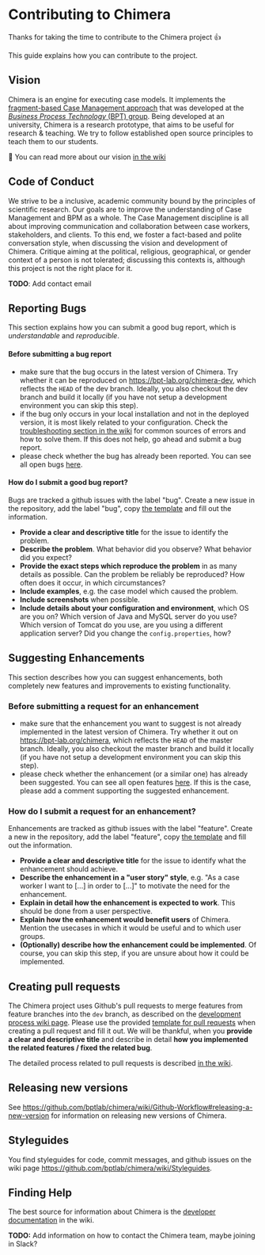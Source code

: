 # Contributing to Chimera

Thanks for taking the time to contribute to the Chimera project :+1: 

This guide explains how you can contribute to the project.

## Vision

Chimera is an engine for executing case models. 
It implements the [fragment-based Case Management approach](https://bpt.hpi.uni-potsdam.de/Public) that was developed at the [*Business Process Technology* (BPT) group](https://bpt.hpi.uni-potsdam.de/Public).
Being developed at an university, Chimera is a research prototype, that aims to be useful for research & teaching.
We try to follow established open source principles to teach them to our students.

:notebook: You can read more about our vision [in the wiki](https://github.com/bptlab/chimera/wiki/ProductVision)

## Code of Conduct

We strive to be a inclusive, academic community bound by the principles of scientific research. 
Our goals are to improve the understanding of Case Management and BPM as a whole.
The Case Management discipline is all about improving communication and collaboration between case workers, stakeholders, and clients.
To this end, we foster a fact-based and polite conversation style, when discussing the vision and development of Chimera.
Critique aiming at the political, religious, geographical, or gender context of a person is not tolerated; discussing this contexts is, although this project is not the right place for it.

**TODO**: Add contact email

## Reporting Bugs
This section explains how you can submit a good bug report, which is *understandable* and *reproducible*.

#### Before submitting a bug report
- make sure that the bug occurs in the latest version of Chimera. Try whether it can be reproduced on https://bpt-lab.org/chimera-dev, which reflects the `HEAD` of the dev branch. Ideally, you also checkout the dev branch and build it locally (if you have not setup a development environment you can skip this step).
- if the bug only occurs in your local installation and not in the deployed version, it is most likely related to your configuration. Check the [troubleshooting section in the wiki]() for common sources of errors and how to solve them. If this does not help, go ahead and submit a bug report.
- please check whether the bug has already been reported. You can see all open bugs [here](https://github.com/bptlab/chimera/labels/bug).

#### How do I submit a good bug report?
Bugs are tracked a github issues with the label "bug". Create a new issue in the repository, add the label "bug", copy [the template](BUG_TEMPLATE.md) and fill out the information.

- **Provide a clear and descriptive title** for the issue to identify the problem.
- **Describe the problem**. What behavior did you observe? What behavior did you expect? 
- **Provide the exact steps which reproduce the problem** in as many details as possible. Can the problem be reliably be reproduced? How often does it occur, in which circumstances?
- **Include examples**, e.g. the case model which caused the problem.
- **Include screenshots** when possible.
- **Include details about your configuration and environment**, which OS are you on? Which version of Java and MySQL server do you use? Which version of Tomcat do you use, are you using a different application server? Did you change the `config.properties`, how?

## Suggesting Enhancements
This section describes how you can suggest enhancements, both completely new features and improvements to existing functionality.

### Before submitting a request for an enhancement
- make sure that the enhancement you want to suggest is not already implemented in the latest version of Chimera. Try whether it out on  https://bpt-lab.org/chimera, which reflects the `HEAD` of the master branch. Ideally, you also checkout the master branch and build it locally (if you have not setup a development environment you can skip this step).
- please check whether the enhancement (or a similar one) has already been suggested. You can see all open features [here](https://github.com/bptlab/chimera/labels/feature). If this is the case, please add a comment supporting the suggested enhancement.

### How do I submit a request for an enhancement?
Enhancements are tracked as github issues with the label "feature". Create a new in the repository, add the label "feature", copy [the template](ENHANCEMENT_TEMPLATE.md) and fill out the information.

- **Provide a clear and descriptive title** for the issue to identify what the enhancement should achieve.
- **Describe the enhancement in a "user story" style**, e.g. "As a case worker I want to \[...\] in order to \[...\]" to motivate the need for the enhancement.
- **Explain in detail how the enhancement is expected to work**. This should be done from a user perspective.
- **Explain how the enhancement would benefit users** of Chimera. Mention the usecases in which it would be useful and to which user groups.
- **(Optionally) describe how the enhancement could be implemented**. Of course, you can skip this step, if you are unsure about how it could be implemented.

## Creating pull requests
The Chimera project uses Github's pull requests to merge features from feature branches into the `dev` branch, as described on the [development process wiki page](https://github.com/bptlab/chimera/wiki/Github-Workflow).
Please use the provided [template for pull requests](PULL_REQUEST_TEMPLATE.md) when creating a pull request and fill it out. 
We will be thankful, when you **provide a clear and descriptive title** and describe in detail **how you implemented the related features / fixed the related bug**. 

The detailed process related to pull requests is described [in the wiki](https://github.com/bptlab/chimera/wiki/Github-Workflow#merge-into-dev).

## Releasing new versions
See https://github.com/bptlab/chimera/wiki/Github-Workflow#releasing-a-new-version for information on releasing new versions of Chimera.

## Styleguides
You find styleguides for code, commit messages, and github issues on the wiki page https://github.com/bptlab/chimera/wiki/Styleguides.

## Finding Help
The best source for information about Chimera is the [developer documentation](https://github.com/bptlab/chimera/wiki/DevDoc) in the wiki.

**TODO:** Add information on how to contact the Chimera team, maybe joining in Slack?
